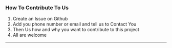 ### How To Contribute To Us
1. Create an Issue on Github 
2. Add you phone number or email and tell us to Contact You
3. Then Us how and why you want to contribute to this project
4. All are welcome 
-----------------------------------------------------------------
